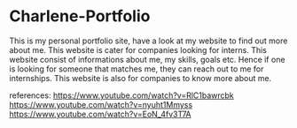 # Charlene-Portfolio
This is my personal portfolio site, have a look at my website to find out more about me.
This website is cater for companies looking for interns. This website consist of informations about me, my skills, goals etc. 
Hence if one is looking for someone that matches me, they can reach out to me for internships. 
This website is also for companies to know more about me. 

references: 
https://www.youtube.com/watch?v=RlC1bawrcbk
https://www.youtube.com/watch?v=nyuht1Mmyss
https://www.youtube.com/watch?v=EoN_4fv3T7A
